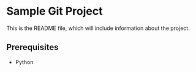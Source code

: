 # Sample Git Project
This is the README file, which will include information about the project.

## Prerequisites
* Python
